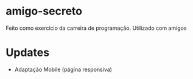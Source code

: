 # amigo-secreto
Feito como exercicio da carreira de programação.
Utilizado com amigos

# Updates
* Adaptação Mobile (página responsiva)
